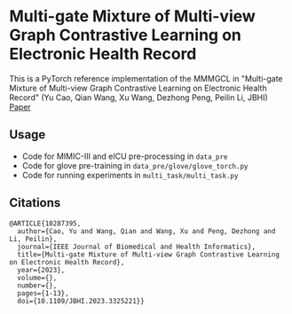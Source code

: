 # Multi-gate Mixture of Multi-view Graph Contrastive Learning on Electronic Health Record

This is a PyTorch reference implementation of the MMMGCL in "Multi-gate Mixture of Multi-view Graph Contrastive Learning on Electronic Health Record" (Yu Cao, Qian Wang, Xu Wang, Dezhong Peng, Peilin Li, JBHI) [Paper](https://pubmed.ncbi.nlm.nih.gov/37851554/)

## Usage

+ Code for MIMIC-III and eICU pre-processing in `data_pre`
+ Code for glove pre-training in `data_pre/glove/glove_torch.py`
+ Code for running experiments in `multi_task/multi_task.py`

## Citations
```
@ARTICLE{10287395,
  author={Cao, Yu and Wang, Qian and Wang, Xu and Peng, Dezhong and Li, Peilin},
  journal={IEEE Journal of Biomedical and Health Informatics}, 
  title={Multi-gate Mixture of Multi-view Graph Contrastive Learning on Electronic Health Record}, 
  year={2023},
  volume={},
  number={},
  pages={1-13},
  doi={10.1109/JBHI.2023.3325221}}
```